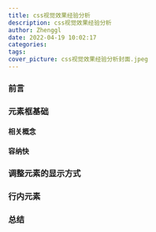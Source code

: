 ```yaml
---
title: css视觉效果经验分析
description: css视觉效果经验分析
author: Zhenggl
date: 2022-04-19 10:02:17
categories:
tags:
cover_picture: css视觉效果经验分析封面.jpeg
---
```


### 前言


### 元素框基础

#### 相关概念

#### 容纳快

### 调整元素的显示方式

### 行内元素

### 总结
